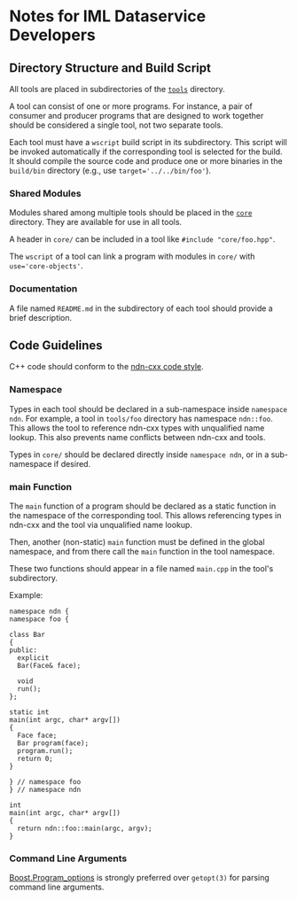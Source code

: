 # Notes for IML Dataservice Developers

## Directory Structure and Build Script

All tools are placed in subdirectories of the [`tools`](tools) directory.

A tool can consist of one or more programs.
For instance, a pair of consumer and producer programs that are designed to work together
should be considered a single tool, not two separate tools.

Each tool must have a `wscript` build script in its subdirectory. This script will be
invoked automatically if the corresponding tool is selected for the build. It should
compile the source code and produce one or more binaries in the `build/bin` directory
(e.g., use `target='../../bin/foo'`).

### Shared Modules

Modules shared among multiple tools should be placed in the [`core`](core) directory.
They are available for use in all tools.

A header in `core/` can be included in a tool like `#include "core/foo.hpp"`.

The `wscript` of a tool can link a program with modules in `core/` with `use='core-objects'`.

### Documentation

A file named `README.md` in the subdirectory of each tool should provide a brief
description.

## Code Guidelines

C++ code should conform to the
[ndn-cxx code style](https://named-data.net/doc/ndn-cxx/current/code-style.html).

### Namespace

Types in each tool should be declared in a sub-namespace inside `namespace ndn`.
For example, a tool in `tools/foo` directory has namespace `ndn::foo`.
This allows the tool to reference ndn-cxx types with unqualified name lookup.
This also prevents name conflicts between ndn-cxx and tools.

Types in `core/` should be declared directly inside `namespace ndn`,
or in a sub-namespace if desired.

### main Function

The `main` function of a program should be declared as a static function in
the namespace of the corresponding tool. This allows referencing types in
ndn-cxx and the tool via unqualified name lookup.

Then, another (non-static) `main` function must be defined in the global
namespace, and from there call the `main` function in the tool namespace.

These two functions should appear in a file named `main.cpp` in the tool's
subdirectory.

Example:

    namespace ndn {
    namespace foo {

    class Bar
    {
    public:
      explicit
      Bar(Face& face);

      void
      run();
    };

    static int
    main(int argc, char* argv[])
    {
      Face face;
      Bar program(face);
      program.run();
      return 0;
    }

    } // namespace foo
    } // namespace ndn

    int
    main(int argc, char* argv[])
    {
      return ndn::foo::main(argc, argv);
    }

### Command Line Arguments

[Boost.Program\_options](https://www.boost.org/doc/libs/1_65_1/doc/html/program_options.html)
is strongly preferred over `getopt(3)` for parsing command line arguments.

